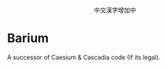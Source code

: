 <p align="center"> 中文漢字增加中 <br/> </p>

# Barium
A successor of Caesium & Cascadia code (If its legal).
